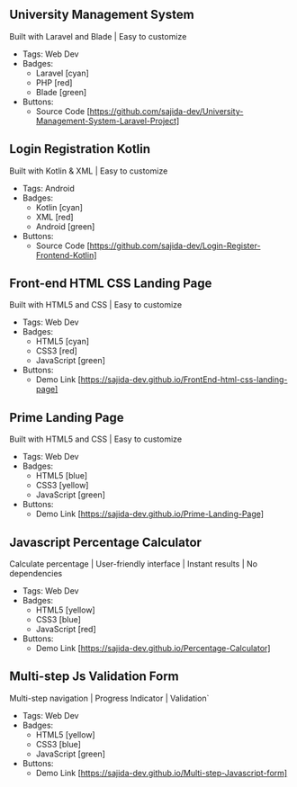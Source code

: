 ## University Management System
Built with Laravel and Blade | Easy to customize
- Tags: Web Dev
- Badges:
  - Laravel [cyan]
  - PHP [red]
  - Blade [green]
- Buttons:
  - Source Code [https://github.com/sajida-dev/University-Management-System-Laravel-Project]

## Login Registration Kotlin
Built with Kotlin & XML | Easy to customize
- Tags: Android
- Badges:
  - Kotlin [cyan]
  - XML [red]
  - Android [green]
- Buttons:
  - Source Code [https://github.com/sajida-dev/Login-Register-Frontend-Kotlin]


## Front-end HTML CSS Landing Page
Built with HTML5 and CSS | Easy to customize
- Tags: Web Dev
- Badges:
  - HTML5 [cyan]
  - CSS3 [red]
  - JavaScript [green]
- Buttons:
  - Demo Link [https://sajida-dev.github.io/FrontEnd-html-css-landing-page]


## Prime Landing Page
Built with HTML5 and CSS | Easy to customize
- Tags: Web Dev
- Badges:
  - HTML5 [blue]
  - CSS3 [yellow]
  - JavaScript [green]
- Buttons:
  - Demo Link [https://sajida-dev.github.io/Prime-Landing-Page]


## Javascript Percentage Calculator
Calculate percentage | User-friendly interface | Instant results | No dependencies
- Tags: Web Dev
- Badges:
  - HTML5 [yellow]
  - CSS3 [blue]
  - JavaScript [red]
- Buttons:
  - Demo Link [https://sajida-dev.github.io/Percentage-Calculator]

## Multi-step Js Validation Form
Multi-step navigation | Progress Indicator | Validation`
- Tags: Web Dev
- Badges:
  - HTML5 [yellow]
  - CSS3 [blue]
  - JavaScript [green]
- Buttons:
  - Demo Link [https://sajida-dev.github.io/Multi-step-Javascript-form]
  
